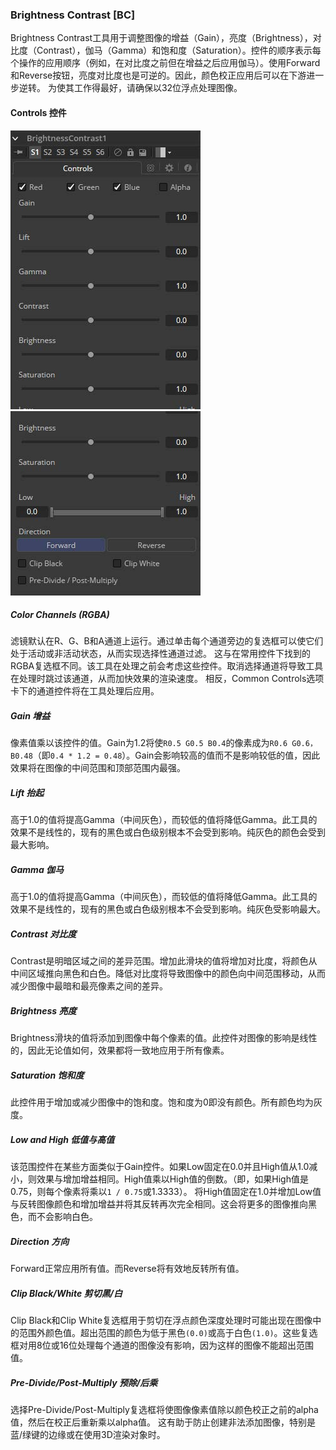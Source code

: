### Brightness Contrast [BC]

Brightness Contrast工具用于调整图像的增益（Gain），亮度（Brightness），对比度（Contrast），伽马（Gamma）和饱和度（Saturation）。控件的顺序表示每个操作的应用顺序（例如，在对比度之前但在增益之后应用伽马）。使用Forward和Reverse按钮，亮度对比度也是可逆的。因此，颜色校正应用后可以在下游进一步逆转。
为使其工作得最好，请确保以32位浮点处理图像。

#### Controls 控件

![BC_Controls](images/BC_Controls.jpg)![BC_Controls2](images/BC_Controls2.jpg)

##### Color Channels (RGBA)

滤镜默认在R、G、B和A通道上运行。通过单击每个通道旁边的复选框可以使它们处于活动或非活动状态，从而实现选择性通道过滤。
这与在常用控件下找到的RGBA复选框不同。该工具在处理之前会考虑这些控件。取消选择通道将导致工具在处理时跳过该通道，从而加快效果的渲染速度。
相反，Common Controls选项卡下的通道控件将在工具处理后应用。

##### Gain 增益

像素值乘以该控件的值。Gain为1.2将使`R0.5 G0.5 B0.4`的像素成为`R0.6 G0.6，B0.48`（即`0.4 * 1.2 = 0.48`）。Gain会影响较高的值而不是影响较低的值，因此效果将在图像的中间范围和顶部范围内最强。

##### Lift 抬起

高于1.0的值将提高Gamma（中间灰色），而较低的值将降低Gamma。此工具的效果不是线性的，现有的黑色或白色级别根本不会受到影响。纯灰色的颜色会受到最大影响。

##### Gamma 伽马

高于1.0的值将提高Gamma（中间灰色），而较低的值将降低Gamma。此工具的效果不是线性的，现有的黑色或白色级别根本不会受到影响。纯灰色受影响最大。

##### Contrast 对比度

Contrast是明暗区域之间的差异范围。增加此滑块的值将增加对比度，将颜色从中间区域推向黑色和白色。降低对比度将导致图像中的颜色向中间范围移动，从而减少图像中最暗和最亮像素之间的差异。

##### Brightness 亮度

Brightness滑块的值将添加到图像中每个像素的值。此控件对图像的影响是线性的，因此无论值如何，效果都将一致地应用于所有像素。

##### Saturation 饱和度

此控件用于增加或减少图像中的饱和度。饱和度为0即没有颜色。所有颜色均为灰度。

##### Low and High 低值与高值

该范围控件在某些方面类似于Gain控件。如果Low固定在0.0并且High值从1.0减小，则效果与增加增益相同。High值乘以High值的倒数。（即，如果High值是0.75，则每个像素将乘以`1 / 0.75`或1.3333）。
将High值固定在1.0并增加Low值与反转图像颜色和增加增益并将其反转再次完全相同。这会将更多的图像推向黑色，而不会影响白色。

##### Direction 方向

Forward正常应用所有值。而Reverse将有效地反转所有值。

##### Clip Black/White 剪切黑/白

Clip Black和Clip White复选框用于剪切在浮点颜色深度处理时可能出现在图像中的范围外颜色值。超出范围的颜色为低于黑色`(0.0)`或高于白色`(1.0)`。这些复选框对用8位或16位处理每个通道的图像没有影响，因为这样的图像不能超出范围值。

##### Pre-Divide/Post-Multiply 预除/后乘

选择Pre-Divide/Post-Multiply复选框将使图像像素值除以颜色校正之前的alpha值，然后在校正后重新乘以alpha值。
这有助于防止创建非法添加图像，特别是蓝/绿键的边缘或在使用3D渲染对象时。